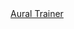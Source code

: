 <link rel="stylesheet" href="https://cdnjs.cloudflare.com/ajax/libs/materialize/1.0.0/css/materialize.min.css">
<link rel="stylesheet" href="nouislider.css">
<link href="https://fonts.googleapis.com/icon?family=Material+Icons" rel="stylesheet">

<div class="container">
	<div class="row">
		<nav>
			<div class="nav-wrapper">
				<div class="col s12">
					<a href="#" class="brand-logo">Aural Trainer</a>
				</div>
			</div>
		</nav>
	</div>
	<form class="col s8 offset-s2">
<!--	
		<div class="row">
			<label>Choose voice</label>
			<select id="voices"></select>
		</div>
		<div class="row">
			<ul class="collapsible">
				<li>
					<div class="collapsible-header">Speech Rate and Pitch</div>
					<div class="collapsible-body">
						<span>

							<div class="col s6">
								<label>Rate</label>
								<p class="range-field">
									<input type="range" id="rate" min="1" max="100" value="10" />
								</p>
							</div>
							<div class="col s6">
								<label>Pitch</label>
								<p class="range-field">
									<input type="range" id="pitch" min="0" max="2" value="1" />
								</p>
							</div>
							<div class="col s12">
								<p>N.B. Rate and Pitch only work with native voice.</p>
							</div>		
						</span>
					</div>
				</li>
			</ul>	
		</div>
-->		
		<div class="row">
			<div class="col s12">
				<h6>Random Delay</h6>
			</div>
			<div class="col s12">
				<div id="test-slider"></div>
			</div>
		</div>
		<div class="row">
			<div class="input-field col s12">
				<textarea id="message" class="materialize-textarea" readonly="true"></textarea>
				<label></label>
			</div>
			<div class="col s6">	
				<a href="#" id="kata" class="waves-effect waves-light btn">Kata Test</a>
			</div>
			<div class="col s6">		
				<a href="#" id="kumite" class="waves-effect waves-light btn">Kumite Test</a>
			</div>
		</div>	
		<div class="row">
			<div class="col s6">	
				<a href="#" id="kata-next" class="waves-effect waves-light btn"><i class="material-icons left">navigate_next</i>Next</a>
			</div>
			<div class="col s6">		
				<a href="#" id="kumite-next" class="waves-effect waves-light btn"><i class="material-icons left">navigate_next</i>Next</a>
			</div>
		</div>			
		<div class="row">
			<div class="col s12">
				<a href="#" id="speak" class="waves-effect waves-light btn">Speak/Repeat</a>	
			</div>			
		</div>
	</form>
</div>

<div id="modal1" class="modal">
	<h4>Speech Synthesis not supported</h4>
	<p>Your browser does not support speech synthesis.</p>
	<p>We recommend you use Google Chrome.</p>
	<div class="action-bar">
		<a href="#" class="waves-effect waves-green btn-flat modal-action modal-close">Close</a>
	</div>
</div>

<audio id="testAudio" hidden type="audio/mpeg"></audio>

<img src="qr-code.png" height="200px">

<!-- Compiled and minified JavaScript -->
<script
  src="https://code.jquery.com/jquery-3.4.1.min.js"
  integrity="sha256-CSXorXvZcTkaix6Yvo6HppcZGetbYMGWSFlBw8HfCJo="
  crossorigin="anonymous"></script>
<script src="https://cdnjs.cloudflare.com/ajax/libs/materialize/1.0.0/js/materialize.min.js"></script>
<script src="nouislider.js"></script>
<script src="https://cdnjs.cloudflare.com/ajax/libs/wnumb/1.1.0/wNumb.min.js"></script>
<script>
//use Google 粤語（香港）

//https://developer.mozilla.org/en-US/docs/Web/JavaScript/Reference/Global_Objects/Math/random
function getRandomInt(p1, p2) {

  var m = p2 ? p2 - p1 : p1;
  return Math.floor(Math.random() * Math.floor(m)) + (p2 ? p1 : 0);
}

// https://itinerarium.github.io/phoneme-synthesis/
var phonetics = [
		["sanbon", "sanbonn"],
		["gohon", "go honn"],
		["kihon", "keyhon"],
		["jiyu", "jeeyu"],
		["migi", "migy"],
		["mae", "may"],
		["geri", "gehry"],		
		["age", "aggi"],
		["uke", "ookey"],
		["uraken", "youracken"], //uoracken earachen
		["gyaku", "guyackhu"], //Guycku 
		["geden", "Gehd dan"], 
		["barai", "bharrai"],
		["uchi", "oochi"],
		["kizami", "kizzahmi"],
		["keage", "keeahgi"],
		["usherio", "ohwsherro"], //yousherrow
		["heian", "hean"],
		["hidari", "hid areye"],
		["nidan", "kneedan"],
		["bassai", "bhass eye"],
		["shodan", "showdan"]
	],
	mp3 = [
		"age uki", 
		"bassai dai",
		"gedan barrai",       
		"gohon",              
		"gyaku zuki",
		"heian godan",        
		"heian nidan",        
		"heian sandan",
		"heian shodan",       
		"heian yondan",       
		"hidari",
		"jiyu ippon",               
		"kihon ippon",        
		"mai geri",
		"migi",               
		"sanbon zuki",
		"sanbon",             
		"set five",           
		"set four",
		"set one",            
		"set three",          
		"set two",
		"taikyo-ku-shodan",   
		"tekki shodan",       
		"uraken",
		"jiin",
		"jion",
		"jitte"
		],
	syllabus = {
/*
	"10th Kyu" : {
		belt : "blue",
		kata	: ["Taikyo-Ku-Shodan"]
	},
*/	
	"9th Kyu" : {
		belt   : "red",
		kumite : {
			"kihon ippon" : "set 1" 
		},
		kata	: ["taikyo-ku-shodan"]		
	},
	"8th Kyu" : {
		belt   : "orange",
		kumite : {
			"gohon" : "set 1" 
		},
		kata	: ["heian shodan"]
	},
	"7th Kyu" : {
		belt   : "yellow",
		kumite : {
			"sanbon" : "set 1" 
		},
		kata	: ["heian nidan"]
	},
	"6th Kyu" : {
		belt   : "green",
		kumite : {
			"kihon ippon" : "set 2" 
		},
		kata	: ["heian sandan"]	
	},
	"5th Kyu" : {
		belt   : "purple",
		kumite : {
			"kihon ippon" : "set 3" 
		},
		kata	: ["heian yondan"]
	},
	"4th Kyu" : {
		belt   : "purple-white",
		kumite : {
			"kihon ippon" : "set 4" 
		},
		kata	: ["heian godan"]	
	},
	"3rd Kyu" : {
		belt   : "brown",
		kumite : {
			"kihon ippon" : "set 5",
			"jiyu ippon"  : "set 1"
		},
		kata	: ["tekki shodan"]
	},
	"2nd Kyu" : {
		belt	: "brown-white",
		kihon	: [
			"Mae-Geri, Sanbon-Zuki",
			"Age-Uke, Uraken, Mae-Geri, Gyaku-Zuki, Geda-Barai",
			"Soto-Uke, Yoko-Empi, Uraken, Gyaku-Zuki, Gedan-Barai",
			"Uchi-Uke, Kizami-Zuki, Gyaku-Zuki",
			"Shuto-Uke, Kizami-Mawashi-Geri, Gyaku-Zuki, Gedan-Barai",
			"Mae-Geri, Mawashi-Geri, Uraken, Gyaku-Zuki, Gedan-Barai",
			"Mae-Geri, Kekomi, Shuto-Uchi, Gyaku-Zuki, Gedan-Barai",
			"Yoko-Geri-Keage & Kekomi, Gyaku-Zuki, Gedan-Barai",
			"Ushiro-Geri, Uraken, Gyaku-Zuki"
		],
		kumite : {
			"kihon ippon" : [["set five", "set four", "set three", "set two", "set one"],["", "hidari", "migi"]],
			"jiyu ippon"  : [["set two", "set one"],["", "hidari", "migi"],["set two", "migi"]],
			"gohon": false,
			"sanbon" : false
		},	
		kata	: ["bassai dai"]
	},
	"1st Kyu" : {
		belt	: "brown-red",
		kihon	: [
			"Mae-Geri, Sanbon-Zuki",
			"Age-Uke, Uraken, Mae-Geri, Sanbon-Zuki",
			"Soto-Uke, Yoko-Empi, Uraken, Gyaku-Zuki, Gedan-Barai",
			"Uchi-Uke (Kokutsu Dachi), Kizami-Zuki, Gyaku-Zuki",
			"Shuto-Uke, Kizami-Mawashi-Geri, Gyaku-Zuki, Gedan-Barai",
			"Mae-Geri, Mawashi-Geri, Uraken, Gyaku-Zuki, Gedan-Barai",
			"Mae-Geri, Kekomi, Shuto-Uchi, Gyaku-Zuki, Gedan-Barai",
			"Yoko-Geri-Keage & Kekomi, Gyaku-Zuki, Gedan-Barai",			
			"Kake-Uke, Ushiro-Geri, Mai-Geri",
			"Kizami-Kekomi, Mae-Geri",
			"Mae-Geri, Kekmomi, Mawashi-Geri"
		],
		kumite : {
			"kihon ippon" : [["set five", "set four", "set three", "set two", "set one"],["", "hidari", "migi"]],
			"jiyu ippon"  : [["set three", "set two", "set one"],["", "hidari", "migi"],{"set three":["migi"]}],
			"gohon": false,
			"sanbon" : false
		},	
		kata	: ["jiin", "jion", "jitte"]
	}	
};

function getRandomBelt(data){

	var belts = Object.keys(data),
		random_no = getRandomInt(belts.length);

	return belts[random_no];
}

function getRandomBeltKumite(data, belt){

	var all_kumite = Object.keys(data[belt].kumite),
		random_no  = getRandomInt(all_kumite.length),
		kumite     = all_kumite[ random_no ],
		sets       = data[belt].kumite[kumite];

	/*
	console.log({
		random_no: random_no,
		all_kumite: all_kumite,
		kumite: kumite,
		sets: sets
	});
	*/
	/*
		sets[0] : kimute
		sets[1] : vocal options / variations
		sets[3] : invalid vocal options
	*/		

	if( !sets ){
		return [kumite];
	}
			
	var random_set_no = getRandomInt( sets[0].length ),
		set_name      = sets[0][random_set_no],
		filter        = ((sets[2]||{})[set_name])||[],
		options       = sets[1].filter(e => -1 == filter.indexOf(e) ), //remove invalid vocal options
		option_no	  = getRandomInt( options.length );
	/*	
	console.log({
		random_set_no: random_set_no,
		set_name: set_name,
		filter: filter,
		options: options,
		option_no: option_no
	});
	*/
	return [kumite, set_name, options[option_no]];	
}

//https://codepen.io/SteveJRobertson/pen/emGWaR
$(function(){

	M.AutoInit();
	
	$('.collapsible').collapsible();
	$('#kumite-next').hide();
	$('#kata-next').hide();
	
	//process mp3 list
	for( var i = 0; i < mp3.length; i++) {

		mp3[i] = [new RegExp( '\\b' + mp3[i].replace(/\s+/i, '\\s+') + '\\b(?![^{]*})'), mp3[i] + ".mp3"];
		
		$('<audio controls preload="auto">')
			.attr('type', 'audio/mpeg')
			.attr('src', 'mp3/' + mp3[i][1])
			.appendTo('body')
			.hide();
	}	

	var slider = document.getElementById('test-slider');
		noUiSlider.create(slider, {
			start: [2, 10],
			connect: true,
			step: 1,
			orientation: 'horizontal', // 'horizontal' or 'vertical'
			range: {
				'min': 0,
				'max': 60
			},
			format: wNumb({
				decimals: 0
			})
		});
	  
	if ('speechSynthesis' in window) {
	  
		speechSynthesis.onvoiceschanged = function() {
		
			var $voicelist = $('#voices'),
				has_jp	 = false;

			if($voicelist.find('option').length == 0) {
			
				speechSynthesis.getVoices().forEach(function(voice, index) {
			
					//console.log(voice);
					var $option = $('<option>')
						.val(index)
						.html((voice.name || voice.voiceURI || voice.lang)+ (voice.default ? ' (default)' :''))
						.attr('data-lang', voice.lang)
						.attr('data-default_voice', voice.default);

					//M.toast({html: 'Found ' + voice.lang});
				
					//is there a Japanese voice?
					if( voice.lang == 'ja-JP' ) has_jp = true;
			   
					$voicelist.append($option);
				});

				//auto select japanese voice
				if( false && has_jp ){ 
					$('option[data-lang="ja-JP"]', $voicelist).attr('selected', true);
				}
				else {
					//selected default voice
					$('option[data-default_voice="1"]', $voicelist).attr('selected', true);
				}

				$voicelist.formSelect();
			}		  
		}
	}
/*	else {
		$('#modal1').openModal();
	}
*/	
	
	$('#speak').click(function(){
	
		var text = $('#message').val().toLowerCase(),
			playlist = [];
		
		for( var i = 0; i < mp3.length; i++) {

			//can we perform a replace?				
			if( mp3[i][0].test(text) ) {
			
				//playlist.push('mp3/' + mp3[i][1]);				
				text = text.replace(mp3[i][0], '{mp3/' + mp3[i][1] + '}').trim();
			}
		}			

		const regex = /{([^}]+)}/gm;
		let m;

		while ((m = regex.exec(text)) !== null) {
		
			// This is necessary to avoid infinite loops with zero-width matches
			if (m.index === regex.lastIndex) {
				regex.lastIndex++;
			}

			// The result can be accessed through the `m`-variable.
			playlist.push(m[1]);//group 1
		}
		
		console.log(playlist);
		
		// https://stackoverflow.com/questions/44366485/how-to-make-multiple-mp3-files-play-one-after-another-on-the-click-of-a-button-u
		var currentTrackIndex = 0;    
		var delayBetweenTracks = 0;
		
		var audio = document.getElementById('testAudio'); 
		
		audio.src = playlist[currentTrackIndex];
		audio.play();
			  
		document.getElementById("testAudio").addEventListener("ended",function(e) {
			   
			$('#kata, #kata-next, #kumite, #kumite-next').attr('disabled', false);
		  setTimeout(function() { 
			currentTrackIndex++;
			if (currentTrackIndex < playlist.length) { 
			  audio.src = playlist[currentTrackIndex];
			  audio.play();
			}
		  }, delayBetweenTracks);
		});			
	});
	
	$('#synthesize-speech').click(function(){
	
		var text = $('#message').val().toLowerCase();
		var msg = new SpeechSynthesisUtterance();
		var voices = window.speechSynthesis.getVoices();
		msg.voice = voices[$('#voices').val()];
		msg.rate = $('#rate').val() / 10;
		msg.pitch = $('#pitch').val();
		
		for( var i = 0; i < phonetics.length; i++) {
			console.log(phonetics[i][0]);
			text = text.replace(phonetics[i][0], phonetics[i][1]);
		}
		
		msg.text = text;

		msg.onend = function(e) {
			console.log('Finished in ' + e.elapsedTime + ' seconds.');
		};

		console.log("speaking: " + text);
		speechSynthesis.speak(msg);
	});
	
	function speak(msg){
	
		//$('#message').focus().val( msg );
		$('#message').val( msg );
		$('#speak').trigger('click');
	};
	  
	$('#kata').click(function(){

		var r = getRandomInt.apply(null, 
									slider.noUiSlider.get().map(function(item) {
																	return parseInt(item, 10);
																})
								  )||0,
			b = getRandomBelt(syllabus),
			k = syllabus[b],
			c = $.extend(true, {}, syllabus); //copy grading syllabus
	
		delete c[b]; //remove selected belt from copy
		
		//assign copy to next button
		$('#kata-next')
			.data(c)
			.show();
		
		console.log( k.kata + " in " + r + "(s)");
		window.setTimeout(speak, r * 1000, k.kata);	 	 
		$(this).attr('disabled', true);
	});	
	
	$('#kata-next').click(function(){

		var r = getRandomInt.apply(null, 
									slider.noUiSlider.get().map(function(item) {
																	return parseInt(item, 10);
																})
								  )||0,
			s = $('#kata-next').data(),	//syllabus stored in next button
			b = getRandomBelt(s),
			k = syllabus[b];
	
		delete s[b]; //remove selected belt from copy
		
		//re-assign syllabus next button
		$('#kata-next').data(s);
		
		//hide next button if this is the last
		if( !Object.keys(s).length ){
		
			$('#kata-next').hide();
		}
		
		console.log( k.kata + " in " + r + "(s)");
		window.setTimeout(speak, r * 1000, k.kata);	 	
		$(this).attr('disabled', true);		
	});		
	
	$('#kumite').click(function(){

		var r = getRandomInt.apply(null, 
									slider.noUiSlider.get().map(function(item) {
																	return parseInt(item, 10);
																})
								  )||0,
			b = "1st Kyu",				
			k = getRandomBeltKumite(syllabus, b),				
			s = k.join(' '),
			c = $.extend(true, {}, syllabus); //copy grading syllabus
			
		if( k.length > 1 ){
		
			var kumite_name = k[0],
				set_name    = k[1],
				set_array 	= c[b].kumite[kumite_name];

			//remove selected kumite set
			var index = set_array[0].indexOf(set_name);
			
			if (index > -1) {
			  set_array[0].splice(index, 1);
			}				
			
			console.log(set_array);
			c[b].kumite[ kumite_name ][ set_name ] = set_array;
		}
		else {
		
			delete c[b].kumite[ k[0] ]; //remove selected kumite from belt
		}
	
		//re-assign syllabus next button
		$('#kumite-next')
			.data(c)
			.show();
		
		console.log( s + " in " + r + "(s)");
		window.setTimeout(speak, r * 1000, s);	
		$(this).attr('disabled', true);
	});	
	
	$('#kumite-next').click(function(){

		var r = getRandomInt.apply(null, 
									slider.noUiSlider.get().map(function(item) {
																	return parseInt(item, 10);
																})
								  )||0,
			c = $('#kumite-next').data(),	//syllabus stored in next button
			b = "1st Kyu",				
			k = getRandomBeltKumite(c, b),				
			s = k.join(' ');
			
		if( k.length > 1 ){
		
			var kumite_name = k[0],
				set_name    = k[1],
				set_array 	= c[b].kumite[kumite_name];

			//remove selected kumite set
			var index = set_array[0].indexOf(set_name);
			
			if (index > -1) {
			  set_array[0].splice(index, 1);
			}				
			
			if( !set_array[0].length ){
			
				delete c[b].kumite[ kumite_name ];
			}
		}
		else {
		
			delete c[b].kumite[ k[0] ]; //remove selected kumite from belt
		}
		
		//re-assign syllabus next button
		$('#kumite-next').data(c);
		
		//hide next button if this is the last
		if( !Object.keys(c[b].kumite).length ){
		
			$('#kumite-next').hide();
		}
		
		console.log( s + " in " + r + "(s)");
		window.setTimeout(speak, r * 1000, s);		 
		$(this).attr('disabled', true);
	});			
});
</script>
